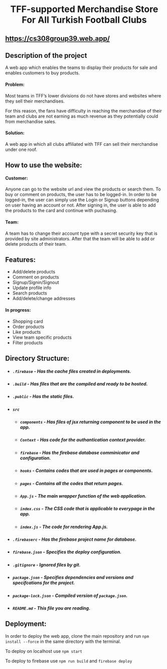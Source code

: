 <h1 align="center">TFF-supported Merchandise Store For All Turkish Football Clubs</h1>

## https://cs308group39.web.app/

## Description of the project
A web app which enables the teams to display their products for sale and enables customers to buy products.

#### Problem: 
Most teams in TFF’s lower divisions do not have stores and websites where they sell their merchandises.

For this reason, the fans have difficulty in reaching the merchandise of their team and clubs are not earning as much revenue as they potentially could from merchandise sales.
#### Solution:
A web app in which all clubs affiliated with TFF can sell their merchandise under one roof.

## How to use the website:

#### Customer:
Anyone can go to the website url and view the products or search them. To buy or comment on products, the user has to be logged-in. In order to be logged-in, the user can simply use the Login or Signup buttons depending on user having an account or not. After signing in, the user is able to add the products to the card and continue with puchasing.

#### Team:
A team has to change their account type with a secret security key that is provided by site administrators.
After that the team will be able to add or delete products of their team.

## Features:
- Add/delete products
- Comment on products
- Signup/Signin/Signout
- Update profile info
- Search products
- Add/delete/change addresses
#### In progress:
- Shopping card
- Order products
- Like products
- View team specific products
- Filter products


## Directory Structure:
- ##### `.firebase` - Has the cache files created in deployments.
- ##### `.build` - Has files that are the compiled and ready to be hosted.
- ##### `.public` - Has the static files.
- ##### `src`
    - ##### `components` - Has files of jsx returning component to be used in the app.
    - ##### `Context` - Has code for the authantication context provider.
    - ##### `firebase` - Has the firebase database comminicator and configuration.
    - ##### `hooks` - Contains codes that are used in pages or components.
    - ##### `pages` - Contains all the codes that return pages.
    - ##### `App.js` - The main wrapper function of the web application.
    - ##### `index.css` - The CSS code that is applicable to everypage in the app.
    - ##### `index.js` - The code for rendering App.js.
- ##### `.firebaserc` - Has the firebase project name for database.
- ##### `firebase.json` - Specifies the deploy configuration.
- ##### `.gitignore` - Ignored files by git.
- ##### `package.json` - Specifies dependencies and versions and specifcations for the project.
- ##### `package-lock.json` - Compiled version of `package.json`.
- ##### `README.md` - This file you are reading.

## Deployment:

In order to deploy the web app, clone the main repository and run `npm install --force` in the same directory with the terminal.

To deploy on localhost use `npm start`

To deploy to firebase use `npm run build` and `firebase deploy`

